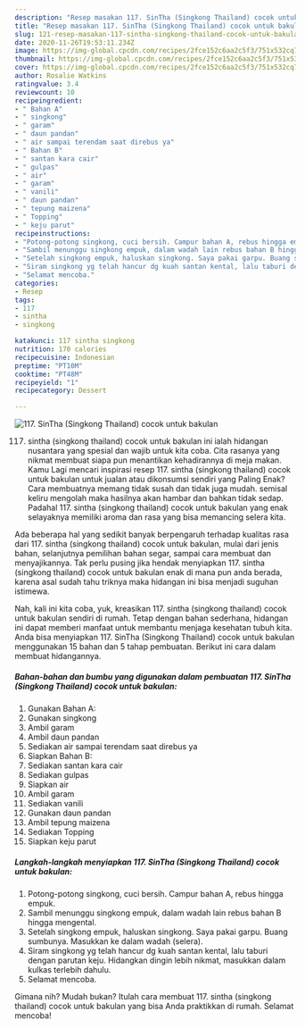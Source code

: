 ```yaml
---
description: "Resep masakan 117. SinTha (Singkong Thailand) cocok untuk bakulan | Resep Membuat 117. SinTha (Singkong Thailand) cocok untuk bakulan Yang Paling Enak"
title: "Resep masakan 117. SinTha (Singkong Thailand) cocok untuk bakulan | Resep Membuat 117. SinTha (Singkong Thailand) cocok untuk bakulan Yang Paling Enak"
slug: 121-resep-masakan-117-sintha-singkong-thailand-cocok-untuk-bakulan-resep-membuat-117-sintha-singkong-thailand-cocok-untuk-bakulan-yang-paling-enak
date: 2020-11-26T19:53:11.234Z
image: https://img-global.cpcdn.com/recipes/2fce152c6aa2c5f3/751x532cq70/117-sintha-singkong-thailand-cocok-untuk-bakulan-foto-resep-utama.jpg
thumbnail: https://img-global.cpcdn.com/recipes/2fce152c6aa2c5f3/751x532cq70/117-sintha-singkong-thailand-cocok-untuk-bakulan-foto-resep-utama.jpg
cover: https://img-global.cpcdn.com/recipes/2fce152c6aa2c5f3/751x532cq70/117-sintha-singkong-thailand-cocok-untuk-bakulan-foto-resep-utama.jpg
author: Rosalie Watkins
ratingvalue: 3.4
reviewcount: 10
recipeingredient:
- " Bahan A"
- " singkong"
- " garam"
- " daun pandan"
- " air sampai terendam saat direbus ya"
- " Bahan B"
- " santan kara cair"
- " gulpas"
- " air"
- " garam"
- " vanili"
- " daun pandan"
- " tepung maizena"
- " Topping"
- " keju parut"
recipeinstructions:
- "Potong-potong singkong, cuci bersih. Campur bahan A, rebus hingga empuk."
- "Sambil menunggu singkong empuk, dalam wadah lain rebus bahan B hingga mengental."
- "Setelah singkong empuk, haluskan singkong. Saya pakai garpu. Buang sumbunya. Masukkan ke dalam wadah (selera)."
- "Siram singkong yg telah hancur dg kuah santan kental, lalu taburi dengan parutan keju. Hidangkan dingin lebih nikmat, masukkan dalam kulkas terlebih dahulu."
- "Selamat mencoba."
categories:
- Resep
tags:
- 117
- sintha
- singkong

katakunci: 117 sintha singkong 
nutrition: 170 calories
recipecuisine: Indonesian
preptime: "PT10M"
cooktime: "PT48M"
recipeyield: "1"
recipecategory: Dessert

---
```



![117. SinTha (Singkong Thailand) cocok untuk bakulan](https://img-global.cpcdn.com/recipes/2fce152c6aa2c5f3/751x532cq70/117-sintha-singkong-thailand-cocok-untuk-bakulan-foto-resep-utama.jpg)


117. sintha (singkong thailand) cocok untuk bakulan ini ialah hidangan nusantara yang spesial dan wajib untuk kita coba. Cita rasanya yang nikmat membuat siapa pun menantikan kehadirannya di meja makan.
Kamu Lagi mencari inspirasi resep 117. sintha (singkong thailand) cocok untuk bakulan untuk jualan atau dikonsumsi sendiri yang Paling Enak? Cara membuatnya memang tidak susah dan tidak juga mudah. semisal keliru mengolah maka hasilnya akan hambar dan bahkan tidak sedap. Padahal 117. sintha (singkong thailand) cocok untuk bakulan yang enak selayaknya memiliki aroma dan rasa yang bisa memancing selera kita.

Ada beberapa hal yang sedikit banyak berpengaruh terhadap kualitas rasa dari 117. sintha (singkong thailand) cocok untuk bakulan, mulai dari jenis bahan, selanjutnya pemilihan bahan segar, sampai cara membuat dan menyajikannya. Tak perlu pusing jika hendak menyiapkan 117. sintha (singkong thailand) cocok untuk bakulan enak di mana pun anda berada, karena asal sudah tahu triknya maka hidangan ini bisa menjadi suguhan istimewa.




Nah, kali ini kita coba, yuk, kreasikan 117. sintha (singkong thailand) cocok untuk bakulan sendiri di rumah. Tetap dengan bahan sederhana, hidangan ini dapat memberi manfaat untuk membantu menjaga kesehatan tubuh kita. Anda bisa menyiapkan 117. SinTha (Singkong Thailand) cocok untuk bakulan menggunakan 15 bahan dan 5 tahap pembuatan. Berikut ini cara dalam membuat hidangannya.

<!--inarticleads1-->

##### Bahan-bahan dan bumbu yang digunakan dalam pembuatan 117. SinTha (Singkong Thailand) cocok untuk bakulan:

1. Gunakan  Bahan A:
1. Gunakan  singkong
1. Ambil  garam
1. Ambil  daun pandan
1. Sediakan  air sampai terendam saat direbus ya
1. Siapkan  Bahan B:
1. Sediakan  santan kara cair
1. Sediakan  gulpas
1. Siapkan  air
1. Ambil  garam
1. Sediakan  vanili
1. Gunakan  daun pandan
1. Ambil  tepung maizena
1. Sediakan  Topping
1. Siapkan  keju parut




<!--inarticleads2-->

##### Langkah-langkah menyiapkan 117. SinTha (Singkong Thailand) cocok untuk bakulan:

1. Potong-potong singkong, cuci bersih. Campur bahan A, rebus hingga empuk.
1. Sambil menunggu singkong empuk, dalam wadah lain rebus bahan B hingga mengental.
1. Setelah singkong empuk, haluskan singkong. Saya pakai garpu. Buang sumbunya. Masukkan ke dalam wadah (selera).
1. Siram singkong yg telah hancur dg kuah santan kental, lalu taburi dengan parutan keju. Hidangkan dingin lebih nikmat, masukkan dalam kulkas terlebih dahulu.
1. Selamat mencoba.




Gimana nih? Mudah bukan? Itulah cara membuat 117. sintha (singkong thailand) cocok untuk bakulan yang bisa Anda praktikkan di rumah. Selamat mencoba!
